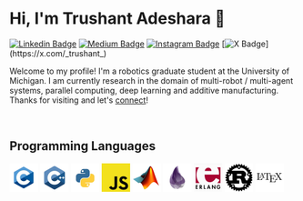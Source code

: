# Hi, I'm Trushant Adeshara 👋 

[![Linkedin Badge](https://img.shields.io/badge/Linkedin-blue?style=flat&logo=Linkedin&logoColor=white&link=https%3A%2F%2Fwww.linkedin.com%2Fin%2Ftrushant-adeshara%2F)](https://www.linkedin.com/in/trushant-adeshara/)
[![Medium Badge](https://img.shields.io/badge/Medium-black?style=flat&logo=Medium&logoColor=white&link=https%3A%2F%2Fmedium.com%2F%40trushant_64270)](https://medium.com/@trushant_64270)
[![Instagram Badge](https://img.shields.io/badge/Instagram-purple?style=flat&logo=Instagram&logoColor=white&link=https%3A%2F%2Fwww.instagram.com%2Ftrushant_adeshara%2F)](https://www.instagram.com/trushant_adeshara/)
[![X Badge](https://img.shields.io/badge/-black?style=flat&logo=X&logoColor=white&link=https%3A%2F%2Fx.com%2F_trushant_)](https://x.com/_trushant_)

Welcome to my profile! I'm a robotics graduate student at the University of Michigan. I am currently research in the domain of multi-robot / multi-agent systems, parallel computing, deep learning and additive manufacturing. Thanks for visiting and let's [connect](https://www.linkedin.com/in/trushant-adeshara/)!

<br>

## Programming Languages

<code><img height="50" alt="c" src="./assets/program_lang/c.png"></code>
<code><img height="50" alt="cpp" src="./assets/program_lang/cpp.png"></code>
<code><img height="50" alt="python" src="./assets/program_lang/python.png"></code>
<code><img height="50" alt="javascript" src="./assets/program_lang/js.png"></code>
<code><img height="50" alt="matlab" src="./assets/program_lang/matlab.png"></code>
<code><img height="50" alt="elixir" src="./assets/program_lang/elixir.png"></code>
<code><img height="50" alt="erlang" src="./assets/program_lang/erlang.png"></code>
<code><img height="50" alt="rust" src="./assets/program_lang/rust.png"></code>
<code><img height="50" alt="latex" src="./assets/program_lang/latex.png"></code>



<!--
**trushant05/trushant05** is a ✨ _special_ ✨ repository because its `README.md` (this file) appears on your GitHub profile.

Here are some ideas to get you started:

- 🔭 I’m currently working on ...
- 🌱 I’m currently learning ...
- 👯 I’m looking to collaborate on ...
- 🤔 I’m looking for help with ...
- 💬 Ask me about ...
- 📫 How to reach me: ...
- 😄 Pronouns: ...
- ⚡ Fun fact: ...
-->
